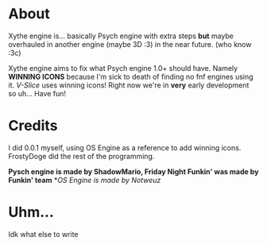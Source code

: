 # About
Xythe engine is... basically Psych engine with extra steps **but** maybe overhauled in another engine (maybe 3D :3) in the near future. (who know :3c)

Xythe engine aims to fix what Psych engine 1.0+ should have. Namely **WINNING ICONS** because I'm sick to death of finding no fnf engines using it. *V-Slice* uses winning icons! Right now we're in **very** early development so uh... Have fun!

# Credits
I did 0.0.1 myself, using OS Engine as a reference to add winning icons. 
FrostyDoge did the rest of the programming.

**Pysch engine is made by ShadowMario, Friday Night Funkin' was made by Funkin' team**
**OS Engine is made by Notweuz*

# Uhm...
Idk what else to write
